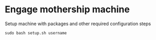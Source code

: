 # Engage mothership machine

Setup machine with packages and other required configuration steps

```sudo bash setup.sh username```
